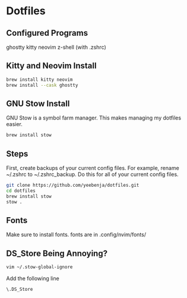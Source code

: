 # Dotfiles

## Configured Programs
ghostty
kitty
neovim
z-shell (with .zshrc)

## Kitty and Neovim Install
```bash
brew install kitty neovim 
brew install --cask ghostty
```

## GNU Stow Install
GNU Stow is a symbol farm manager. This makes managing my dotfiles easier.
```bash
brew install stow 
```

## Steps
First, create backups of your current config files. For example, rename ~/.zshrc to ~/.zshrc_backup. Do this for all of your current config files.
```bash
git clone https://github.com/yeebenja/dotfiles.git
cd dotfiles
brew install stow
stow .
```

## Fonts
Make sure to install fonts. fonts are in .config/nvim/fonts/

## DS_Store Being Annoying?
```bash
vim ~/.stow-global-ignore
```
Add the following line
```
\.DS_Store
```

